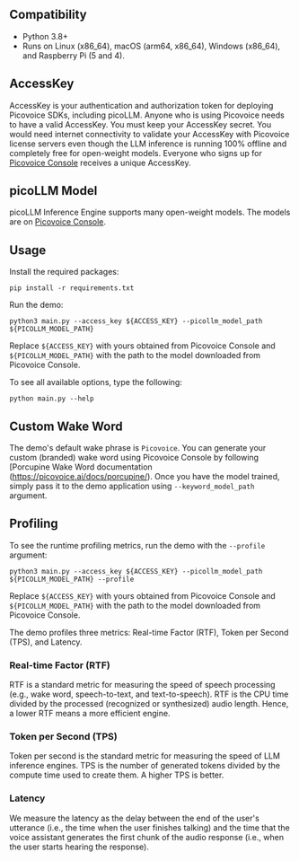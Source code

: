## Compatibility

- Python 3.8+
- Runs on Linux (x86_64), macOS (arm64, x86_64), Windows (x86_64), and Raspberry Pi (5 and 4).

## AccessKey

AccessKey is your authentication and authorization token for deploying Picovoice SDKs, including picoLLM. Anyone who is
using Picovoice needs to have a valid AccessKey. You must keep your AccessKey secret. You would need internet
connectivity to validate your AccessKey with Picovoice license servers even though the LLM inference is running 100%
offline and completely free for open-weight models. Everyone who signs up for
[Picovoice Console](https://console.picovoice.ai/) receives a unique AccessKey.

## picoLLM Model

picoLLM Inference Engine supports many open-weight models. The models are on
[Picovoice Console](https://console.picovoice.ai/).

## Usage

Install the required packages:

```console
pip install -r requirements.txt
```

Run the demo:

```console
python3 main.py --access_key ${ACCESS_KEY} --picollm_model_path ${PICOLLM_MODEL_PATH} 
```

Replace `${ACCESS_KEY}` with yours obtained from Picovoice Console and `${PICOLLM_MODEL_PATH}` with the path to the 
model downloaded from Picovoice Console.

To see all available options, type the following:

```console
python main.py --help
```

## Custom Wake Word

The demo's default wake phrase is `Picovoice`. You can generate your custom (branded) wake word using Picovoice  Console by following [Porcupine Wake Word documentation (https://picovoice.ai/docs/porcupine/). Once you have the model trained, simply pass it to the demo
application using `--keyword_model_path` argument.

## Profiling

To see the runtime profiling metrics, run the demo with the `--profile` argument:

```console
python3 main.py --access_key ${ACCESS_KEY} --picollm_model_path ${PICOLLM_MODEL_PATH} --profile 
```

Replace `${ACCESS_KEY}` with yours obtained from Picovoice Console and `${PICOLLM_MODEL_PATH}` with the path to the 
model downloaded from Picovoice Console.

The demo profiles three metrics: Real-time Factor (RTF), Token per Second (TPS), and Latency.

### Real-time Factor (RTF)

RTF is a standard metric for measuring the speed of speech processing (e.g., wake word, speech-to-text, and 
text-to-speech). RTF is the CPU time divided by the processed (recognized or synthesized) audio length. Hence, a lower RTF means a more efficient engine.

### Token per Second (TPS)

Token per second is the standard metric for measuring the speed of LLM inference engines. TPS is the number of 
generated tokens divided by the compute time used to create them. A higher TPS is better.

### Latency

We measure the latency as the delay between the end of the user's utterance (i.e., the time when the user finishes talking) and the 
time that the voice assistant generates the first chunk of the audio response (i.e., when the user starts hearing the response).

